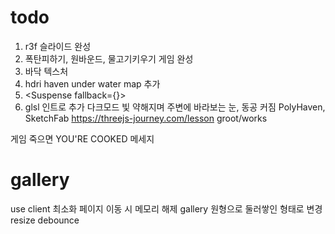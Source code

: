 # todo

1. r3f 슬라이드 완성
2. 폭탄피하기, 원바운드, 물고기키우기 게임 완성
3. 바닥 텍스처
4. hdri haven under water map 추가
5. <Suspense fallback={<Loader />}>
6. glsl 인트로 추가 다크모드 빛 약해지며 주변에 바라보는 눈, 동공 커짐
   PolyHaven, SketchFab
   https://threejs-journey.com/lesson
   groot/works

게임 죽으면 YOU'RE COOKED 메세지

# gallery

use client 최소화
페이지 이동 시 메모리 해제
gallery 원형으로 둘러쌓인 형태로 변경
resize debounce
